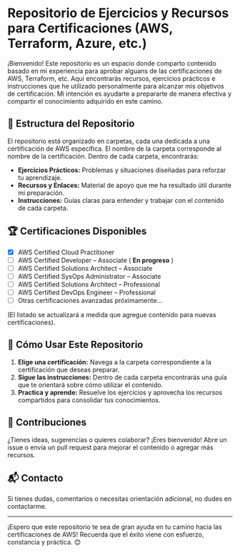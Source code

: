 # Repositorio de Ejercicios y Recursos para Certificaciones (AWS, Terraform, Azure, etc.)

¡Bienvenido! Este repositorio es un espacio donde comparto contenido basado en mi experiencia para aprobar alguans de las certificaciones de AWS, Terraform, etc. Aquí encontrarás recursos, ejercicios prácticos e instrucciones que he utilizado personalmente para alcanzar mis objetivos de certificación. Mi intención es ayudarte a prepararte de manera efectiva y compartir el conocimiento adquirido en este camino.

## 📂 Estructura del Repositorio

El repositorio está organizado en carpetas, cada una dedicada a una certificación de AWS específica. El nombre de la carpeta corresponde al nombre de la certificación. Dentro de cada carpeta, encontrarás:

- **Ejercicios Prácticos:** Problemas y situaciones diseñadas para reforzar tu aprendizaje.
- **Recursos y Enlaces:** Material de apoyo que me ha resultado útil durante mi preparación.
- **Instrucciones:** Guías claras para entender y trabajar con el contenido de cada carpeta.

## 🏆 Certificaciones Disponibles

- [x] AWS Certified Cloud Practitioner
- [ ] AWS Certified Developer – Associate ( **En progreso** )
- [ ] AWS Certified Solutions Architect – Associate
- [ ] AWS Certified SysOps Administrator – Associate
- [ ] AWS Certified Solutions Architect – Professional
- [ ] AWS Certified DevOps Engineer – Professional
- [ ] Otras certificaciones avanzadas próximamente...

(El listado se actualizará a medida que agregue contenido para nuevas certificaciones).

## 🚀 Cómo Usar Este Repositorio

1. **Elige una certificación:** Navega a la carpeta correspondiente a la certificación que deseas preparar.
2. **Sigue las instrucciones:** Dentro de cada carpeta encontrarás una guía que te orientará sobre cómo utilizar el contenido.
3. **Practica y aprende:** Resuelve los ejercicios y aprovecha los recursos compartidos para consolidar tus conocimientos.


## 🤝 Contribuciones

¿Tienes ideas, sugerencias o quieres colaborar? ¡Eres bienvenido! Abre un issue o envía un pull request para mejorar el contenido o agregar más recursos.

## 📬 Contacto

Si tienes dudas, comentarios o necesitas orientación adicional, no dudes en contactarme.

---

¡Espero que este repositorio te sea de gran ayuda en tu camino hacia las certificaciones de AWS! Recuerda que el éxito viene con esfuerzo, constancia y práctica. 😊
